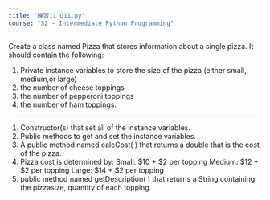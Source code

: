 ```yaml
---
title: "練習11 Q11.py"
course: "S2 - Intermediate Python Programming"
---
```


Create a class named Pizza that stores information about a single pizza. It should contain the
following:

1. Private instance variables to store the size of the pizza (either small, medium,or large)
2. the number of cheese toppings
3. the number of pepperoni toppings
4. the number of ham toppings.

---

1. Constructor(s) that set all of the instance variables.
2. Public methods to get and set the instance variables.
3. A public method named calcCost( ) that returns a double that is the cost of the pizza.
4. Pizza cost is determined by: Small: $10 + $2 per topping Medium: $12 + $2 per topping Large: $14 \+ $2 per topping
5. public method named getDescription( ) that returns a String containing the pizzasize, quantity of
each topping
